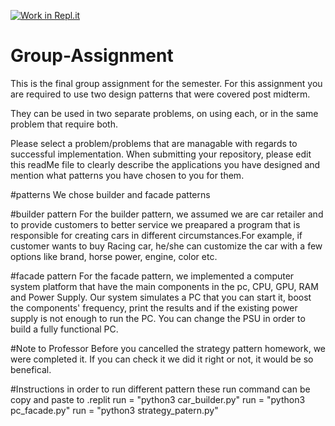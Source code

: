 [![Work in Repl.it](https://classroom.github.com/assets/work-in-replit-14baed9a392b3a25080506f3b7b6d57f295ec2978f6f33ec97e36a161684cbe9.svg)](https://classroom.github.com/online_ide?assignment_repo_id=341481&assignment_repo_type=GroupAssignmentRepo)
# Group-Assignment
This is the final group assignment for the semester. For this assignment you are required to use two design patterns that were covered post midterm.

They can be used in two separate problems, on using each, or in the same problem that require both.

Please select a problem/problems that are managable with regards to successful implementation.
When submitting your repository, please edit this readMe file to clearly describe the applications you have designed and mention what patterns you have chosen to you for them.


#patterns
We chose builder and facade patterns

#builder pattern
For the builder pattern, we assumed we are car retailer and to provide customers to better service we preapared a program that is responsible for creating cars in different circumstances.For example, if customer wants to buy Racing car, he/she can customize the car with a few options like brand, horse power, engine, color etc.

#facade pattern
For the facade pattern, we implemented a computer system platform that have the main components in the pc, CPU, GPU, RAM and Power Supply. Our system simulates a PC that you can start it, boost the components' frequency, print the results and if the existing power supply is not enough to run the PC. You can change the PSU in order to build a fully functional PC.

#Note to Professor
 Before you cancelled the strategy pattern homework, we were completed it. If you can check it we did it right or not, it would be so benefical.
 
#Instructions
in order to run different pattern these run command can be copy and paste to .replit
run = "python3 car_builder.py"
run = "python3 pc_facade.py"
run = "python3 strategy_patern.py"
